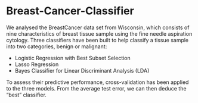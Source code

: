 # Breast-Cancer-Classifier
We analysed the BreastCancer data set from Wisconsin, which consists of nine characteristics of breast tissue sample using the fine needle aspiration cytology. Three classifiers have been built to help classify a tissue sample into two categories, benign or malignant:
* Logistic Regression with Best Subset Selection
* Lasso Regression
* Bayes Classifier for Linear Discriminant Analysis (LDA)

To assess their predictive performance, cross-validation has been applied to the three models. From the average test error, we can then deduce the “best” classifier.

